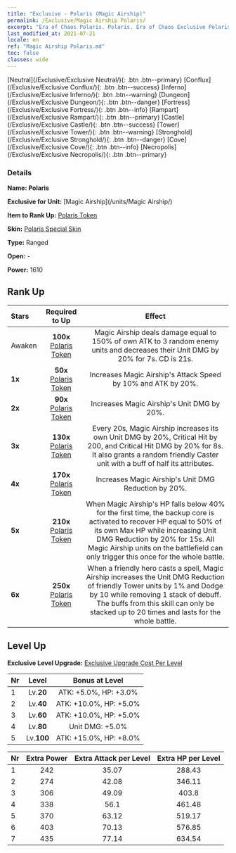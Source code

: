 ```yaml
---
title: "Exclusive - Polaris (Magic Airship)"
permalink: /Exclusive/Magic Airship Polaris/
excerpt: "Era of Chaos Polaris. Polaris. Era of Chaos Exclusive Polaris. Magic Airship Exclusive."
last_modified_at: 2021-07-21
locale: en
ref: "Magic Airship Polaris.md"
toc: false
classes: wide
---
```

 [Neutral](/Exclusive/Exclusive Neutral/){: .btn .btn--primary} [Conflux](/Exclusive/Exclusive Conflux/){: .btn .btn--success} [Inferno](/Exclusive/Exclusive Inferno/){: .btn .btn--warning} [Dungeon](/Exclusive/Exclusive Dungeon/){: .btn .btn--danger} [Fortress](/Exclusive/Exclusive Fortress/){: .btn .btn--info} [Rampart](/Exclusive/Exclusive Rampart/){: .btn .btn--primary} [Castle](/Exclusive/Exclusive Castle/){: .btn .btn--success} [Tower](/Exclusive/Exclusive Tower/){: .btn .btn--warning} [Stronghold](/Exclusive/Exclusive Stronghold/){: .btn .btn--danger} [Cove](/Exclusive/Exclusive Cove/){: .btn .btn--info} [Necropolis](/Exclusive/Exclusive Necropolis/){: .btn .btn--primary} 

### Details
 **Name: Polaris** 

 **Exclusive for Unit:** [Magic Airship](/units/Magic Airship/) 

 **Item to Rank Up:** [Polaris Token](/Items/con_989/)

 **Skin:** [Polaris Special Skin](/Items/con_657/)

 **Type:** Ranged

 **Open:** -

 **Power:** 1610

## Rank Up

  |     Stars    |  Required to Up | Effect |
  |:-------------|:---------------:|:---------------:|
  |  Awaken  | **100x** [Polaris Token](/Items/con_989/) | Magic Airship deals damage equal to 150% of own ATK to 3 random enemy units and decreases their Unit DMG by 20% for 7s. CD is 21s. |
  | **1x** <i class="fas fa-star"/> | **50x** [Polaris Token](/Items/con_989/) | Increases Magic Airship's Attack Speed by 10% and ATK by 20%. |
  | **2x** <i class="fas fa-star"/> | **90x** [Polaris Token](/Items/con_989/) | Increases Magic Airship's Unit DMG by 20%. |
  | **3x** <i class="fas fa-star"/> | **130x** [Polaris Token](/Items/con_989/) | Every 20s, Magic Airship increases its own Unit DMG by 20%, Critical Hit by 200, and Critical Hit DMG by 20% for 8s. It also grants a random friendly Caster unit with a buff of half its attributes. |
  | **4x** <i class="fas fa-star"/> | **170x** [Polaris Token](/Items/con_989/) | Increases Magic Airship's Unit DMG Reduction by 20%. |
  | **5x** <i class="fas fa-star"/> | **210x** [Polaris Token](/Items/con_989/) | When Magic Airship's HP falls below 40% for the first time, the backup core is activated to recover HP equal to 50% of its own Max HP while increasing Unit DMG Reduction by 20% for 15s. All Magic Airship units on the battlefield can only trigger this once for the whole battle. |
  | **6x** <i class="fas fa-star"/> | **250x** [Polaris Token](/Items/con_989/) | When a friendly hero casts a spell, Magic Airship increases the Unit DMG Reduction of friendly Tower units by 1% and Dodge by 10 while removing 1 stack of debuff. The buffs from this skill can only be stacked up to 20 times and lasts for the whole battle. |


## Level Up
 **Exclusive Level Upgrade:** [Exclusive Upgrade Cost Per Level](/Exclusive/ExclusiveUpgradeCostPerLevel/)

  |  Nr  |   Level  | Bonus at Level |
  |:-----|:--------:|:--------------:|
  | 1 | Lv.**20** | ATK: +5.0%, HP: +3.0% |
  | 2 | Lv.**40** | ATK: +10.0%, HP: +5.0% |
  | 3 | Lv.**60** | ATK: +10.0%, HP: +5.0% |
  | 4 | Lv.**80** | Unit DMG: +5.0% |
  | 5 | Lv.**100** | ATK: +15.0%, HP: +8.0% |


  |  Nr  |  Extra Power | Extra Attack per Level | Extra HP per Level |
  |:-----|:--------:|:--------:|:--------:|
  | 1 | 242 | 35.07 | 288.43 |
  | 2 | 274 | 42.08 | 346.11 |
  | 3 | 306 | 49.09 | 403.8 |
  | 4 | 338 | 56.1 | 461.48 |
  | 5 | 370 | 63.12 | 519.17 |
  | 6 | 403 | 70.13 | 576.85 |
  | 7 | 435 | 77.14 | 634.54 |


